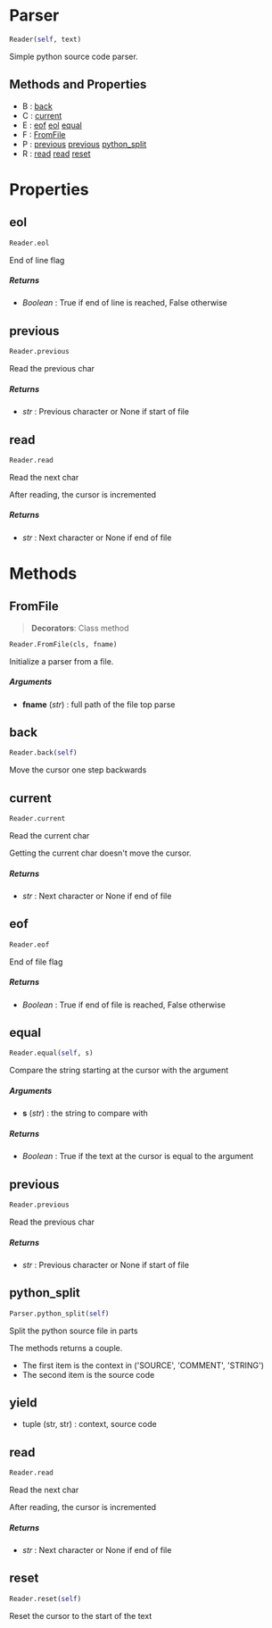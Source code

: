 # Parser

``` python
Reader(self, text)
```

Simple python source code parser.



## Methods and Properties
- B : [back](#back) 
- C : [current](#current) 
- E : [eof](#eof) [eol](#eol) [equal](#equal) 
- F : [FromFile](#fromfile) 
- P : [previous](#previous) [previous](#previous) [python_split](#python_split) 
- R : [read](#read) [read](#read) [reset](#reset) 

# Properties

## eol

``` python
Reader.eol
```

End of line flag



##### Returns

- _Boolean_ : True if end of line is reached, False otherwise


## previous

``` python
Reader.previous
```

Read the previous char



##### Returns

- _str_ : Previous character or None if start of file


## read

``` python
Reader.read
```

Read the next char

After reading, the cursor is incremented



##### Returns

- _str_ : Next character or None if end of file



# Methods

## FromFile

> **Decorators**: Class method

``` python
Reader.FromFile(cls, fname)
```

Initialize a parser from a file.



##### Arguments

- **fname** (_str_) : full path of the file top parse


## back

``` python
Reader.back(self)
```

Move the cursor one step backwards




## current

``` python
Reader.current
```

Read the current char

Getting the current char doesn't move the cursor.



##### Returns

- _str_ : Next character or None if end of file


## eof

``` python
Reader.eof
```

End of file flag



##### Returns

- _Boolean_ : True if end of file is reached, False otherwise


## equal

``` python
Reader.equal(self, s)
```

Compare the string starting at the cursor with the argument



##### Arguments

- **s** (_str_) : the string to compare with

##### Returns

- _Boolean_ : True if the text at the cursor is equal to the argument


## previous

``` python
Reader.previous
```

Read the previous char



##### Returns

- _str_ : Previous character or None if start of file


## python_split

``` python
Parser.python_split(self)
```

Split the python source file in parts

The methods returns a couple.
- The first item is the context in ('SOURCE', 'COMMENT', 'STRING')
- The second item is the source code

yield
-----
- tuple (str, str) : context, source code




## read

``` python
Reader.read
```

Read the next char

After reading, the cursor is incremented



##### Returns

- _str_ : Next character or None if end of file


## reset

``` python
Reader.reset(self)
```

Reset the cursor to the start of the text





